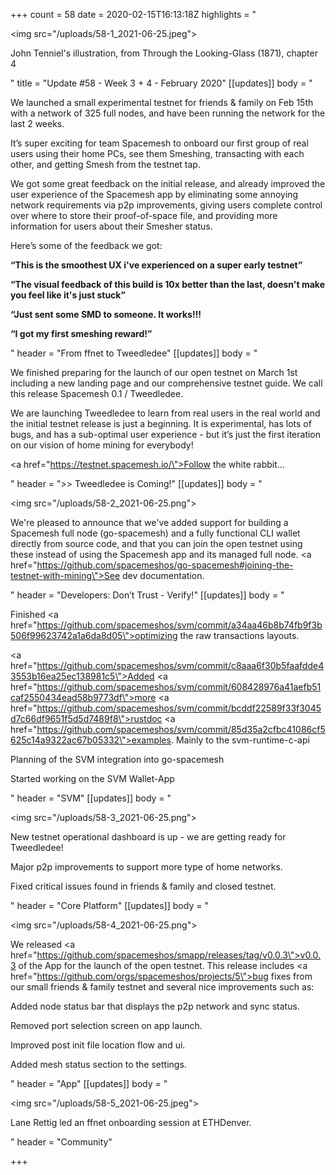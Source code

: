 +++
count = 58
date = 2020-02-15T16:13:18Z
highlights = "<p><img src=\"/uploads/58-1_2021-06-25.jpeg\"></p><p>John Tenniel's illustration, from Through the Looking-Glass (1871), chapter 4</p>"
title = "Update #58 - Week 3 + 4 - February 2020"
[[updates]]
body = "<p>We launched a small experimental testnet for friends &amp; family on Feb 15th with a network of 325 full nodes, and have been running the network for the last 2 weeks.</p><p>It’s super exciting for team Spacemesh to onboard our first group of real users using their home PCs, see them Smeshing, transacting with each other, and getting Smesh from the testnet tap.</p><p>We got some great feedback on the initial release, and already improved the user experience of the Spacemesh app by eliminating some annoying network requirements via p2p improvements, giving users complete control over where to store their proof-of-space file, and providing more information for users about their Smesher status.</p><p>Here’s some of the feedback we got:</p><p><strong>“This is the smoothest UX i've experienced on a super early testnet”</strong></p><p><strong>“The visual feedback of this build is 10x better than the last, doesn't make you feel like it's just stuck”</strong></p><p><strong>“Just sent some SMD to someone. It works!!!</strong></p><p><strong>“I got my first smeshing reward!”</strong></p>"
header = "From ffnet to Tweedledee"
[[updates]]
body = "<p>We finished preparing for the launch of our open testnet on March 1st including a new landing page and our comprehensive testnet guide. We call this release Spacemesh 0.1 / Tweedledee.</p><p>We are launching Tweedledee to learn from real users in the real world and the initial testnet release is just a beginning. It is experimental, has lots of bugs, and has a sub-optimal user experience - but it’s just the first iteration on our vision of home mining for everybody!</p><p><a href=\"https://testnet.spacemesh.io/\">Follow the white rabbit...</a></p>"
header = ">> Tweedledee is Coming!"
[[updates]]
body = "<p><img src=\"/uploads/58-2_2021-06-25.png\"></p><p>We're pleased to announce that we've added support for building a Spacemesh full node (go-spacemesh) and a fully functional CLI wallet directly from source code, and that you can join the open testnet using these instead of using the Spacemesh app and its managed full node. <a href=\"https://github.com/spacemeshos/go-spacemesh#joining-the-testnet-with-mining\">See dev documentation</a>.</p>"
header = "Developers: Don’t Trust - Verify!"
[[updates]]
body = "<p>Finished <a href=\"https://github.com/spacemeshos/svm/commit/a34aa46b8b74fb9f3b506f99623742a1a6da8d05\">optimizing</a> the raw transactions layouts.</p><p><a href=\"https://github.com/spacemeshos/svm/commit/c8aaa6f30b5faafdde43553b16ea25ec138981c5\">Added</a> <a href=\"https://github.com/spacemeshos/svm/commit/608428976a41aefb51caf2550434ead58b9773df\">more</a> <a href=\"https://github.com/spacemeshos/svm/commit/bcddf22589f33f3045d7c66df9651f5d5d7489f8\">rustdoc</a> <a href=\"https://github.com/spacemeshos/svm/commit/85d35a2cfbc41086cf5625c14a9322ac67b05332\">examples</a>. Mainly to the svm-runtime-c-api</p><p>Planning of the SVM integration into go-spacemesh</p><p>Started working on the SVM Wallet-App</p>"
header = "SVM"
[[updates]]
body = "<p><img src=\"/uploads/58-3_2021-06-25.png\"></p><p>New testnet operational dashboard is up - we are getting ready for Tweedledee!</p><p>Major p2p improvements to support more type of home networks.</p><p>Fixed critical issues found in friends &amp; family and closed testnet.</p>"
header = "Core Platform"
[[updates]]
body = "<p><img src=\"/uploads/58-4_2021-06-25.png\"></p><p>We released <a href=\"https://github.com/spacemeshos/smapp/releases/tag/v0.0.3\">v0.0.3</a> of the App for the launch of the open testnet. This release includes <a href=\"https://github.com/orgs/spacemeshos/projects/5\">bug fixes</a> from our small friends &amp; family testnet and several nice improvements such as:</p><p>Added node status bar that displays the p2p network and sync status.</p><p>Removed port selection screen on app launch.</p><p>Improved post init file location flow and ui.</p><p>Added mesh status section to the settings.</p>"
header = "App"
[[updates]]
body = "<p><img src=\"/uploads/58-5_2021-06-25.jpeg\"></p><p>Lane Rettig led an ffnet onboarding session at ETHDenver.</p>"
header = "Community"

+++
